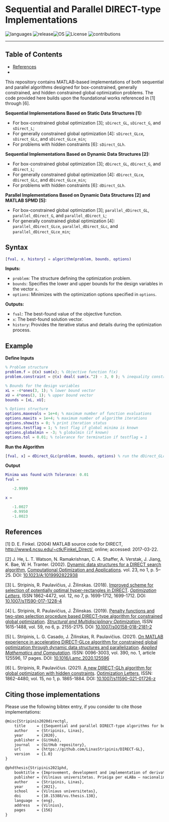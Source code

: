 # Sequential and Parallel DIRECT-type Implementations

![languages](https://img.shields.io/badge/language-MATLAB-blue) ![release](https://img.shields.io/badge/release-v1.0-blue)![OS](https://img.shields.io/badge/OS-windows,linux,macOS-blue) ![License](https://img.shields.io/badge/License-MIT-blue) ![contributions](https://img.shields.io/badge/contributions-welcome-greene) 

---

## Table of Contents

- [References](#references)
- 

This repository contains MATLAB-based implementations of both sequential and parallel algorithms designed for box-constrained, generally constrained, and hidden constrained global optimization problems. The code provided here builds upon the foundational works referenced in [1] through [6].

**Sequential Implementations Based on Static Data Structures [1]:**

- For box-constrained global optimization [3]; `sDirect_GL`, `sDirect_G`, and `sDirect_L`;
- For generally constrained global optimization [4]: `sDirect_GLce`, `sDirect_GLc`, and `sDirect_GLce_min`;
- For problems with hidden constraints [6]: `sDirect_GLh`.

**Sequential Implementations Based on Dynamic Data Structures [2]:**

- For box-constrained global optimization [3]; `dDirect_GL`, `dDirect_G`, and `dDirect_L`;
- For generally constrained global optimization [4]: `dDirect_GLce`, `dDirect_GLc`, and `dDirect_GLce_min`;
- For problems with hidden constraints [6]: `dDirect_GLh`.

**Parallel Implementations Based on Dynamic Data Structures [2] and MATLAB SPMD [5]:**

- For box-constrained global optimization [3]; `parallel_dDirect_GL`, `parallel_dDirect_G`, and `parallel_dDirect_L`;
- For generally constrained global optimization [4]: `parallel_dDirect_GLce`, `parallel_dDirect_GLc`, and `parallel_dDirect_GLce_min`;

## Syntax

```matlab 
[fval, x, history] = algorithm(problem, bounds, options)
```

**Inputs:**

- `problem`: The structure defining the optimization problem.
- `bounds`: Specifies the lower and upper bounds for the design variables in the vector `x`.
- `options`: Minimizes with the optimization options specified in `options`.

**Outputs:**

- `fval`: The best-found value of the objective function.
- `x`: The best-found solution vector.
- `history`: Provides the iterative status and details during the optimization process.

## Example

**Define Inputs**

```matlab
% Problem structure
problem.f = @(x) sum(x); % Objective function f(x)
problem.constraint = @(x) deal( sum(x.^2) - 3, 0 ); % inequality constraint function g(x) <= 0

% Bounds for the design variables
xL = -4*ones(3, 1); % lower bound vector
xU = 4*ones(3, 1); % upper bound vector
bounds = [xL, xU];

% Options structure
options.maxevals = 1e+4; % maximum number of function evaluations
options.maxits = 1e+4; % maximum number of algorithm iterations
options.showits = 0; % print iteration status
options.testflag = 1; % test flag if global minima is known
options.globalmin = -3; % globalmin (if known)
options.tol = 0.01; % tolerance for termination if testflag = 1
```

**Run the Algorithm**

```matlab
[fval, x] = dDirect_GLc(problem, bounds, options) % run the dDirect_GLc 
```

**Output**

```matlab
Minima was found with Tolerance: 0.01
fval =

   -2.9999

x =

   -1.0027
   -0.9950
   -1.0023
```

## References

[1] D. E. Finkel. (2004) MATLAB source code for DIRECT, http://www4.ncsu.edu/~ctk/Finkel_Direct/, online; accessed: 2017-03-22.

[2] J. He, L. T. Watson, N. Ramakrishnan, C. A. Shaffer, A. Verstak, J. Jiang, K. Bae, W. H. Tranter.  (2002). [Dynamic data structures for a DIRECT search algorithm](https://link.springer.com/article/10.1023/A:1019992822938), [Computational Optimization and Applications](https://link.springer.com/journal/10589). vol. 23, no 1, p. 5–25. DOI: [10.1023/A:1019992822938](https://doi.org/10.1023/A:1019992822938)

[3] L. Stripinis, R. Paulavičius, J. Žilinskas. (2018). [Improved scheme for selection of potentially optimal hyper-rectangles in DIRECT](http://link.springer.com/10.1007/s11590-017-1228-4). *[Optimization Letters](http://www.springer.com/mathematics/journal/11590)*, ISSN 1862-4472, vol. 12, no 7, p. 1699-1712, 1699-1712. DOI: [10.1007/s11590-017-1228-4](https://doi.org/10.1007/s11590-017-1228-4)<a name="2">
</a>

[4] L. Stripinis, R. Paulavičius, J. Žilinskas. (2019). [Penalty functions and two-step selection procedure based DIRECT-type algorithm for constrained global optimization](https://doi.org/10.1007/s00158-018-2181-2). *[ Structural and Multidisciplinary Optimization](https://www.springer.com/engineering/mechanics/journal/158)*, ISSN 1615-1488, vol. 59, no 6, p. 2155-2175. DOI: [10.1007/s00158-018-2181-2](https://doi.org/10.1007/s00158-018-2181-2)<a name="3">
</a>

[5] L. Stripinis, L. G. Casado, J. Žilinskas, R. Paulavičius. (2021). [On MATLAB experience in accelerating DIRECT-GLce algorithm for constrained global optimization through dynamic data structures and parallelization](https://www.sciencedirect.com/science/article/abs/pii/S0096300320305518?via%3Dihub). [*Applied Mathematics and Computation*](https://www.sciencedirect.com/journal/applied-mathematics-and-computation). ISSN: 0096-3003, vol. 390, no. 1, article 125596, 17 pages. DOI: [10.1016/j.amc.2020.125596](https://doi.org/10.1016/j.amc.2020.125596)<a name="4">
</a>

[6] L. Stripinis, R. Paulavičius. (2021). [A new DIRECT-GLh algorithm for global optimization with hidden constraints](https://link.springer.com/article/10.1007%2Fs11590-021-01726-z). [Optimization Letters](http://www.springer.com/mathematics/journal/11590), ISSN: 1862-4480, vol. 15, no 1, p. 1865-1884. DOI: [10.1007/s11590-021-01726-z](https://doi.org/10.1007/s11590-021-01726-z)  

## Citing those implementations

Please use the following bibtex entry, if you consider to cite those implementations:

```latex
@misc{Stripinis2020directgl,
    title     = {{Sequential and parallel DIRECT-type algorithms for box and generally constrained global optimization problems in MATLAB}},
    author    = {Stripinis, Linas},
    year      = {2020},
    publisher = {GitHub},
    journal   = {GitHub repository},
    url       = {https://github.com/LinasStripinis/DIRECT-GL},
    version   = {1.0}
}

@phdthesis{Stripinis2021phd,
    booktitle = {Improvement, development and implementation of derivative-free global optimization algorithms},
    publisher = {Vilniaus universitetas. Prieiga per eLABa – nacionalinė Lietuvos akademinė elektroninė biblioteka},
    author    = {Stripinis, Linas},
    year      = {2021},
    school    = {Vilniaus universitetas},
    doi       = {10.15388/vu.thesis.138}, 
    language  = {eng},
    address   = {Vilnius},
    pages     = {156}
}
```
